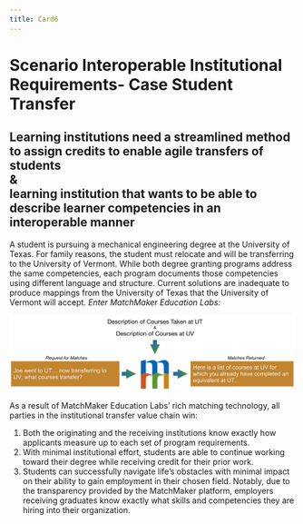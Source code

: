 ```yaml
---
title: Card6
---
```

# Scenario Interoperable Institutional Requirements- Case Student Transfer

## Learning institutions need a streamlined method to assign credits to enable agile transfers of students<br/>&<br/>learning institution that wants to be able to describe learner competencies in an interoperable manner

A student is pursuing a mechanical engineering degree at the University of Texas.  For family reasons, the student must relocate and will be transferring to the University of Vermont. While both degree granting programs address the same competencies, each program documents those competencies using different language and structure. Current solutions are inadequate to produce mappings from the University of Texas that the University of Vermont will accept. *Enter MatchMaker Education Labs:*

![MatchMaker University Transfer Diagram](/mmassets/Uni-Transfer.svg)

As a result of MatchMaker Education Labs’ rich matching technology, all parties in the institutional transfer value chain win:

1. Both the originating and the receiving institutions know exactly how applicants measure up to each set of program requirements.
2. With minimal institutional effort, students are able to continue working toward their degree while receiving credit for their prior work.
3. Students can successfully navigate life’s obstacles with minimal impact on their ability to gain employment in their chosen field.  Notably, due to the transparency provided by the MatchMaker platform, employers receiving graduates know exactly what skills and competencies they are hiring into their organization.


